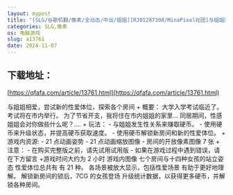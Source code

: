 ```yaml
---
layout: mypost
title: "[SLG/谷歌机翻/像素/全动态/中出/姐姐][RJ01287308/MinaPixel社团]与姐姐同住/姉と住む[Ver1.0][PC/400M]"
categories: SLG,像素
os: 电脑游戏
slug: a13761
date: 2024-11-07
---
```


## 下载地址：

[https://qfafa.com/article/13761.html](https://qfafa.com/article/13761.html)

与姐姐相爱，尝试新的性爱体位，探索各个房间
\+ 概要：
大学入学考试临近了。考试将在市内举行。
为了节省开支，我将住在市内姐姐的家里...
同居期间，性感姐姐会对你做些什么呢？....
\+ 玩法：
\- 与姐姐发生性关系来赚取硬币。
\- 使用硬币来升级状态，并提高硬币获取速度。
\- 使用硬币解锁新房间和新的性爱体位。
\+ 游戏内资源:
\- 21 点动画姿势
\- 21 点动画缩放图像
\- 房间的开放像素图像 7 张
\+ 注意：
\- 在购买完整版之前，请先试用试用版
\- 如果在游戏过程中遇到错误，请在下方留言
+游戏时间大约为 2 小时
游戏内图像
七个房间与十四种女孩的站立姿态
性爱体位总共有
有 21 种。
各场景被放大显示，包括性爱场景
有助于更好地理解。
解锁新房间的锁后，7CG 的女孩登场
升级统计数据，以获得更多硬币，并解锁各种房间。